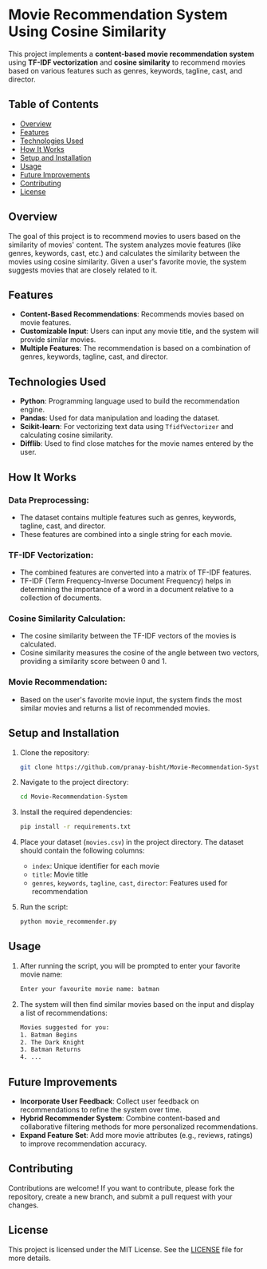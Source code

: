 # Movie Recommendation System Using Cosine Similarity

This project implements a **content-based movie recommendation system** using **TF-IDF vectorization** and **cosine similarity** to recommend movies based on various features such as genres, keywords, tagline, cast, and director.

## Table of Contents
- [Overview](#overview)
- [Features](#features)
- [Technologies Used](#technologies-used)
- [How It Works](#how-it-works)
- [Setup and Installation](#setup-and-installation)
- [Usage](#usage)
- [Future Improvements](#future-improvements)
- [Contributing](#contributing)
- [License](#license)

## Overview
The goal of this project is to recommend movies to users based on the similarity of movies' content. The system analyzes movie features (like genres, keywords, cast, etc.) and calculates the similarity between the movies using cosine similarity. Given a user's favorite movie, the system suggests movies that are closely related to it.

## Features
- **Content-Based Recommendations**: Recommends movies based on movie features.
- **Customizable Input**: Users can input any movie title, and the system will provide similar movies.
- **Multiple Features**: The recommendation is based on a combination of genres, keywords, tagline, cast, and director.

## Technologies Used
- **Python**: Programming language used to build the recommendation engine.
- **Pandas**: Used for data manipulation and loading the dataset.
- **Scikit-learn**: For vectorizing text data using `TfidfVectorizer` and calculating cosine similarity.
- **Difflib**: Used to find close matches for the movie names entered by the user.

## How It Works

### Data Preprocessing:
- The dataset contains multiple features such as genres, keywords, tagline, cast, and director.
- These features are combined into a single string for each movie.

### TF-IDF Vectorization:
- The combined features are converted into a matrix of TF-IDF features.
- TF-IDF (Term Frequency-Inverse Document Frequency) helps in determining the importance of a word in a document relative to a collection of documents.

### Cosine Similarity Calculation:
- The cosine similarity between the TF-IDF vectors of the movies is calculated.
- Cosine similarity measures the cosine of the angle between two vectors, providing a similarity score between 0 and 1.

### Movie Recommendation:
- Based on the user's favorite movie input, the system finds the most similar movies and returns a list of recommended movies.

## Setup and Installation
1. Clone the repository:
    ```bash
    git clone https://github.com/pranay-bisht/Movie-Recommendation-System.git
    ```

2. Navigate to the project directory:
    ```bash
    cd Movie-Recommendation-System
    ```

3. Install the required dependencies:
    ```bash
    pip install -r requirements.txt
    ```

4. Place your dataset (`movies.csv`) in the project directory. The dataset should contain the following columns:
    - `index`: Unique identifier for each movie
    - `title`: Movie title
    - `genres`, `keywords`, `tagline`, `cast`, `director`: Features used for recommendation

5. Run the script:
    ```bash
    python movie_recommender.py
    ```

## Usage
1. After running the script, you will be prompted to enter your favorite movie name:
    ```bash
    Enter your favourite movie name: batman
    ```

2. The system will then find similar movies based on the input and display a list of recommendations:
    ```bash
    Movies suggested for you:
    1. Batman Begins
    2. The Dark Knight
    3. Batman Returns
    4. ...
    ```

## Future Improvements
- **Incorporate User Feedback**: Collect user feedback on recommendations to refine the system over time.
- **Hybrid Recommender System**: Combine content-based and collaborative filtering methods for more personalized recommendations.
- **Expand Feature Set**: Add more movie attributes (e.g., reviews, ratings) to improve recommendation accuracy.

## Contributing
Contributions are welcome! If you want to contribute, please fork the repository, create a new branch, and submit a pull request with your changes.

## License
This project is licensed under the MIT License. See the [LICENSE](LICENSE) file for more details.
